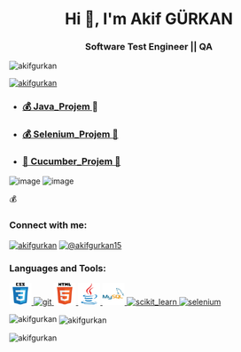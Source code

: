 <h1 align="center">Hi 👋, I'm Akif GÜRKAN</h1>
<h3 align="center">Software Test Engineer || QA</h3>

<p align="left"> <img src="https://komarev.com/ghpvc/?username=akifgurkan&label=Profile%20views&color=0e75b6&style=flat" alt="akifgurkan" /> </p>

<p align="left"> <a href="https://github.com/ryo-ma/github-profile-trophy"><img src="https://github-profile-trophy.vercel.app/?username=akifgurkan" alt="akifgurkan" /></a> </p>

- <h3><a href="https://github.com/akifgurkan/Team116_Java_Projem" > 💰 Java_Projem </a> 🔭 </h3> 
- <h3><a href="https://github.com/akifgurkan/Team116_Selenium_Projem" > 💰 Selenium_Projem 🔭</a> </h3>
- <h3><a href="https://github.com/akifgurkan/akifgurkan-Team116_Cucumber_Projem" >🧿 Cucumber_Projem 🔭</a> </h3>
![image](https://github.com/akifgurkan/akifgurkan/assets/123330460/ab2b3dc3-8f29-40a8-bd74-65779903167e)
![image](https://github.com/akifgurkan/akifgurkan/assets/123330460/5e9b0303-e557-4fda-9b54-c264f2cedfd6)



  💰
<h3 align="left">Connect with me:</h3>
<p align="left">
<a href="https://linkedin.com/in/akifgurkan" target="blank"><img align="center" src="https://raw.githubusercontent.com/rahuldkjain/github-profile-readme-generator/master/src/images/icons/Social/linked-in-alt.svg" alt="akifgurkan" height="30" width="40" /></a>
<a href="https://medium.com/@akifgurkan15" target="blank"><img align="center" src="https://raw.githubusercontent.com/rahuldkjain/github-profile-readme-generator/master/src/images/icons/Social/medium.svg" alt="@akifgurkan15" height="30" width="40" /></a>
</p>

<h3 align="left">Languages and Tools:</h3>
<p align="left"> <a href="https://www.w3schools.com/css/" target="_blank" rel="noreferrer"> <img src="https://raw.githubusercontent.com/devicons/devicon/master/icons/css3/css3-original-wordmark.svg" alt="css3" width="40" height="40"/> </a> <a href="https://git-scm.com/" target="_blank" rel="noreferrer"> <img src="https://www.vectorlogo.zone/logos/git-scm/git-scm-icon.svg" alt="git" width="40" height="40"/> </a> <a href="https://www.w3.org/html/" target="_blank" rel="noreferrer"> <img src="https://raw.githubusercontent.com/devicons/devicon/master/icons/html5/html5-original-wordmark.svg" alt="html5" width="40" height="40"/> </a> <a href="https://www.java.com" target="_blank" rel="noreferrer"> <img src="https://raw.githubusercontent.com/devicons/devicon/master/icons/java/java-original.svg" alt="java" width="40" height="40"/> </a> <a href="https://www.mysql.com/" target="_blank" rel="noreferrer"> <img src="https://raw.githubusercontent.com/devicons/devicon/master/icons/mysql/mysql-original-wordmark.svg" alt="mysql" width="40" height="40"/> </a> <a href="https://scikit-learn.org/" target="_blank" rel="noreferrer"> <img src="https://upload.wikimedia.org/wikipedia/commons/0/05/Scikit_learn_logo_small.svg" alt="scikit_learn" width="40" height="40"/> </a> <a href="https://www.selenium.dev" target="_blank" rel="noreferrer"> <img src="https://raw.githubusercontent.com/detain/svg-logos/780f25886640cef088af994181646db2f6b1a3f8/svg/selenium-logo.svg" alt="selenium" width="40" height="40"/> </a> </p>

<p><img align="left" src="https://github-readme-stats.vercel.app/api/top-langs?username=akifgurkan&show_icons=true&locale=en&layout=compact" alt="akifgurkan" /></p>

<p>&nbsp;<img align="center" src="https://github-readme-stats.vercel.app/api?username=akifgurkan&show_icons=true&locale=en" alt="akifgurkan" /></p>

<p><img align="center" src="https://github-readme-streak-stats.herokuapp.com/?user=akifgurkan&" alt="akifgurkan" /></p>

